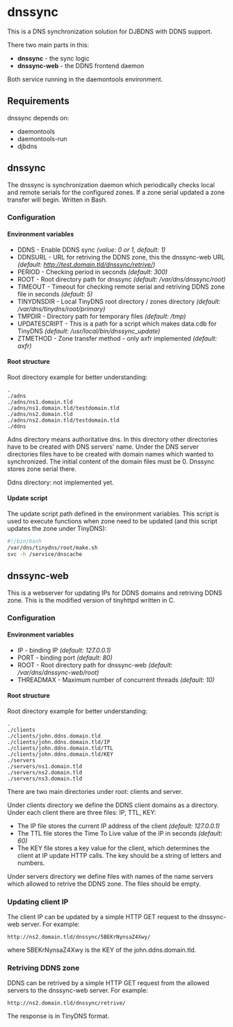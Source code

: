 # dnssync
This is a DNS synchronization solution for DJBDNS with DDNS support.

There two main parts in this:
* **dnssync** - the sync logic
* **dnssync-web** - the DDNS frontend daemon

Both service running in the daemontools environment.

## Requirements

dnssync depends on:
* daemontools
* daemontools-run
* djbdns

## dnssync

The dnssync is synchronization daemon which periodically checks local and remote serials for the configured zones. If a zone serial updated a zone transfer will begin. Written in Bash.

### Configuration

#### Environment variables

* DDNS - Enable DDNS sync *(value: 0 or 1, default: 1)*
* DDNSURL - URL for retriving the DDNS zone, this the dnssync-web URL *(default: http://test.domain.tld/dnssync/retrive/)*
* PERIOD - Checking period in seconds *(default: 300)*
* ROOT - Root directory path for dnssync *(default: /var/dns/dnssync/root)*
* TIMEOUT - Timeout for checking remote serial and retriving DDNS zone file in seconds *(default: 5)*
* TINYDNSDIR - Local TinyDNS root directory / zones directory *(default: /var/dns/tinydns/root/primary)*
* TMPDIR - Directory path for temporary files *(default: /tmp)*
* UPDATESCRIPT - This is a path for a script which makes data.cdb for TinyDNS *(default: /usr/local/bin/dnssync_update)*
* ZTMETHOD - Zone transfer method - only axfr implemented *(default: axfr)*

#### Root structure

Root directory example for better understanding:
```
.
./adns
./adns/ns1.domain.tld
./adns/ns1.domain.tld/testdomain.tld
./adns/ns2.domain.tld
./adns/ns2.domain.tld/testdomain.tld
./ddns
```

Adns directory means authoritative dns. In this directory other directories have to be created with DNS servers' name.
Under the DNS server directories files have to be created with domain names which wanted to synchronized. The initial
content of the domain files must be 0. Dnssync stores zone serial there.

Ddns directory: not implemented yet.

#### Update script

The update script path defined in the environment variables. This script is used to execute functions when zone need to be updated (and this script updates the zone under TinyDNS):

```bash
#!/bin/bash
/var/dns/tinydns/root/make.sh
svc -h /service/dnscache
```

## dnssync-web

This is a webserver for updating IPs for DDNS domains and retriving DDNS zone. This is the modified version of tinyhttpd written in C.

### Configuration

#### Environment variables

* IP - binding IP *(default: 127.0.0.1)*
* PORT - binding port *(default: 80)*
* ROOT - Root directory path for dnssync-web *(default: /var/dns/dnssync-web/root)*
* THREADMAX - Maximum number of concurrent threads *(default: 10)*

#### Root structure

Root directory example for better understanding:

```
.
./clients
./clients/john.ddns.domain.tld
./clients/john.ddns.domain.tld/IP
./clients/john.ddns.domain.tld/TTL
./clients/john.ddns.domain.tld/KEY
./servers
./servers/ns1.domain.tld
./servers/ns2.domain.tld
./servers/ns3.domain.tld
```

There are two main directories under root: clients and server.

Under clients directory we define the DDNS client domains as a directory. Under each client there are three files: IP, TTL, KEY:
* The IP file stores the current IP address of the client *(default: 127.0.0.1)*
* The TTL file stores the Time To Live value of the IP in seconds *(default: 60)*
* The KEY file stores a key value for the client, which determines the client at IP update HTTP calls. The key should be a  string of letters and numbers.

Under servers directory we define files with names of the name servers which allowed to retrive the DDNS zone. The files should be empty.

### Updating client IP

The client IP can be updated by a simple HTTP GET request to the dnssync-web server. For example:
```
http://ns2.domain.tld/dnssync/5BEKrNynsaZ4Xwy/
```
where 5BEKrNynsaZ4Xwy is the KEY of the john.ddns.domain.tld.

### Retriving DDNS zone

DDNS can be retrived by a simple HTTP GET request from the allowed servers to the dnssync-web server. For example:
```
http://ns2.domain.tld/dnssync/retrive/
```
The response is in TinyDNS format.
